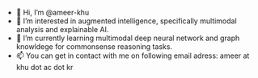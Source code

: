 - 👋 Hi, I’m @ameer-khu
- 👀 I’m interested in augmented intelligence, specifically multimodal analysis and explainable AI.
- 🌱 I’m currently learning multimodal deep neural network and graph knowldege for commonsense reasoning tasks. 
- 📫 You can get in contact with me on following email adress: ameer at khu dot ac dot kr

<!---
ameer-khu/ameer-khu is a ✨ special ✨ repository because its `README.md` (this file) appears on your GitHub profile.
You can click the Preview link to take a look at your changes.
--->
